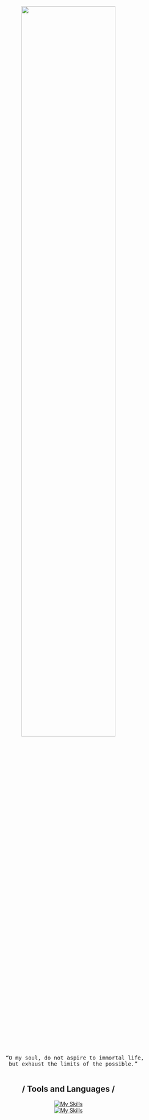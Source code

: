 <div align="center">
  <img src="https://readme-typing-svg.demolab.com?font=Inconsolata&weight=500&size=50&duration=4000&pause=300&color=58A6FF&center=true&vCenter=true&multiline=true&repeat=false&random=false&width=1300&height=140&lines=Hello+hello;I'm+Ing%2C+a+magical+girl+wannabe+%E2%9C%A9" width="70%" />
  <pre>
    “O my soul, do not aspire to immortal life,
    but exhaust the limits of the possible.” 
  </pre>
   
  ## / Tools and Languages /
  [![My Skills](https://skillicons.dev/icons?i=html,css,js,laravel,nodejs,react)](https://nyuki.vercel.app/)
  <br>
  [![My Skills](https://skillicons.dev/icons?i=neovim,typescript,express,bun,mysql,postgresql)](https://nyuki.vercel.app/)
</div>
